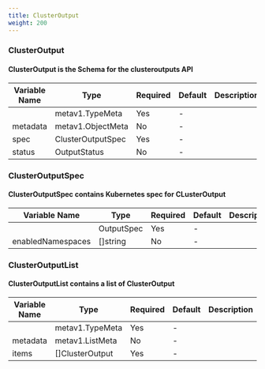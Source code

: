 ```yaml
---
title: ClusterOutput
weight: 200
---
```


### ClusterOutput
#### ClusterOutput is the Schema for the clusteroutputs API

| Variable Name | Type | Required | Default | Description |
|---|---|---|---|---|
|  | metav1.TypeMeta | Yes | - |  |
| metadata | metav1.ObjectMeta | No | - |  |
| spec | ClusterOutputSpec | Yes | - |  |
| status | OutputStatus | No | - |  |
### ClusterOutputSpec
#### ClusterOutputSpec contains Kubernetes spec for CLusterOutput

| Variable Name | Type | Required | Default | Description |
|---|---|---|---|---|
|  | OutputSpec | Yes | - |  |
| enabledNamespaces | []string | No | - |  |
### ClusterOutputList
#### ClusterOutputList contains a list of ClusterOutput

| Variable Name | Type | Required | Default | Description |
|---|---|---|---|---|
|  | metav1.TypeMeta | Yes | - |  |
| metadata | metav1.ListMeta | No | - |  |
| items | []ClusterOutput | Yes | - |  |
